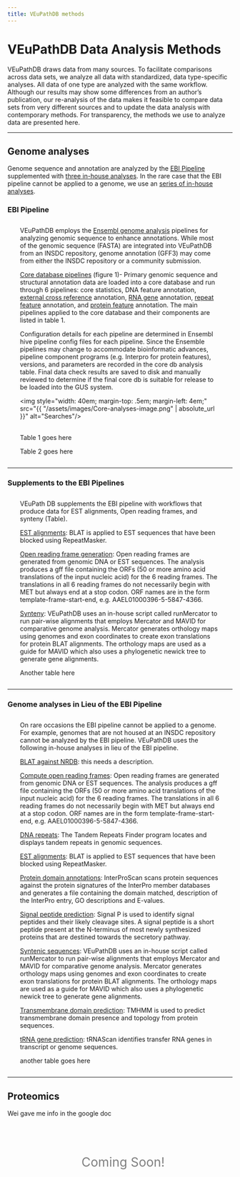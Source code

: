 ```yaml
---
title: VEuPathDB methods
---
```

<style>
div.coming-soon {
  font-size: 200%;
  text-align: center;
  margin: 3em 0;
  color: grey;
}
div.coming-soon i{
  padding-right: 0.5em;
}
div.method-details {
  margin: 2em;
}
</style>


<div class="static-content"> 
<h1>VEuPathDB Data Analysis Methods </h1>

<p>VEuPathDB draws data from many sources.  To facilitate comparisons across data sets, we analyze all data with standardized, data type-specific analyses.  All data of one type are analyzed with the same workflow.  Although our results may show some differences from an author’s publication, our re-analysis of the data makes it feasible to compare data sets from very different sources and to update the data analysis with contemporary methods.  For transparency, the methods we use to analyze data are presented here.  </p>

<hr>
<h2>Genome analyses</h2>

<p>Genome sequence and annotation are  analyzed by the <a href="EBIpipeline">EBI Pipeline</a> supplemented with <a href="threeInHouse">three in-house analyses</a>.  In the rare case that the EBI pipeline cannot be applied to a genome, we use an <a href="serieInHouse">series of in-house analyses</a>. </p>

<div class="anchor"><a name=EBIpipeline></a></div>
<h3>EBI Pipeline</h3>
  <div class="method-details">
   <p>VEuPathDB employs the <a href="http://ensemblgenomes.org/info/data">Ensembl genome analysis</a> pipelines for analyzing genomic sequence to enhance annotations. While most of the genomic sequence (FASTA) are integrated into VEuPathDB from an INSDC repository, genome annotation (GFF3) may come from either the INSDC repository or a community submission. </p>

   <p><u>Core database pipelines</u> (figure 1)- Primary genomic sequence and structural annotation data are loaded into a core database and run through 6 pipelines: core statistics, DNA feature annotation, <a href="http://ensemblgenomes.org/info/data/cross_references">external cross reference</a> annotation, <a href="http://ensemblgenomes.org/info/data/ncrna">RNA gene</a> annotation, <a href="http://ensemblgenomes.org/info/data/repeat_features">repeat feature</a> annotation, and <a href="http://ensemblgenomes.org/info/data/protein_features">protein feature</a> annotation.  The main pipelines applied to the core database and their components are listed in table 1. </p>

   <p>Configuration details for each pipeline are determined in Ensembl hive pipeline config files for each pipeline. Since the Ensemble pipelines may change to accommodate bioinformatic advances, pipeline component programs (e.g. Interpro for protein features), versions, and parameters are recorded in the core db analysis table. Final data check results are saved to disk and manually reviewed to determine if the final core db is suitable for release to be loaded into the GUS system.</p>

   <img style="width: 40em; margin-top: .5em; margin-left: 4em;" src="{{ "/assets/images/Core-analyses-image.png" | absolute_url }}" alt="Searches"/></br></br>

   <p>Table 1 goes here</p>

   <p>Table 2 goes here</p>
  </div>

<hr>
<div class="anchor"><a name=threeInHouse></a></div>
<h3>Supplements to the EBI Pipelines</h3>
  <div class="method-details">

   <p>VEuPath DB supplements the EBI pipeline with workflows that produce data for EST alignments, Open reading frames, and synteny (Table).</p>

   <p><u>EST alignments</u>: BLAT is applied to EST sequences that have been blocked using RepeatMasker. </p>

   <p><u>Open reading frame generation</u>: Open reading frames are generated from genomic DNA or EST sequences.  The analysis produces a gff file containing the ORFs (50 or more amino acid translations of the input nucleic acid) for the 6 reading frames. The translations in all 6 reading frames do not necessarily begin with MET but always end at a stop codon. ORF names are in the form template-frame-start-end, e.g. AAEL01000396-5-5847-4366.</p>

   <p><u>Synteny</u>: VEuPathDB uses an in-house script called runMercator to run pair-wise alignments that employs Mercator and MAVID for comparative genome analysis. Mercator generates orthology maps using genomes and exon coordinates to create exon translations for protein BLAT alignments. The orthology maps are used as a guide for MAVID which also uses a phylogenetic newick tree to generate gene alignments.</p>

   <p>Another table here</p>
  </div>

<hr>
<div class="anchor"><a name="serieInHouse"></a></div>
<h3>Genome analyses in Lieu of the EBI Pipeline</h3>
  <div class="method-details">
   <p>On rare occasions the EBI pipeline cannot be applied to a genome.  For example, genomes that are not housed at an INSDC repository cannot be analyzed by the EBI pipeline.  VEuPathDB uses the following in-house analyses in lieu of the EBI pipeline. </p>

   <p><u>BLAT against NRDB</u>: this needs a description.</p>

   <p><u>Compute open reading frames</u>: Open reading frames are generated from genomic DNA or EST sequences.  The analysis produces a gff file containing the ORFs (50 or more amino acid translations of the input nucleic acid) for the 6 reading frames. The translations in all 6 reading frames do not necessarily begin with MET but always end at a stop codon. ORF names are in the form template-frame-start-end, e.g. AAEL01000396-5-5847-4366. </p>

   <p><u>DNA repeats</u>: The Tandem Repeats Finder program locates and displays tandem repeats in genomic sequences.</p>

   <p><u>EST alignments</u>: BLAT is applied to EST sequences that have been blocked using RepeatMasker. </p>

   <p><u>Protein domain annotations</u>: InterProScan scans protein sequences against the protein signatures of the InterPro member databases and generates a file containing the domain matched, description of the InterPro entry, GO descriptions and E-values.</p>

   <p><u>Signal peptide prediction</u>: Signal P is used to identify signal peptides and their likely cleavage sites.  A signal peptide is a short peptide present at the N-terminus of most newly synthesized proteins that are destined towards the secretory pathway.</p>

   <p><u>Syntenic sequences</u>: VEuPathDB uses an in-house script called runMercator to run pair-wise alignments that employs Mercator and MAVID for comparative genome analysis. Mercator generates orthology maps using genomes and exon coordinates to create exon translations for protein BLAT alignments. The orthology maps are used as a guide for MAVID which also uses a phylogenetic newick tree to generate gene alignments.</p>

   <p><u>Transmembrane domain prediction</u>: TMHMM is used to predict transmembrane domain presence and topology from protein sequences. </p>

   <p><u>tRNA gene prediction</u>: tRNAScan identifies transfer RNA genes in transcript or genome sequences.  </p>

   <p> another table goes here</p>
  </div>

<hr>
<h2>Proteomics</h2>

<p>Wei gave me info in the google doc</p>






  <div class="coming-soon">
    <i class="fa fa-gears"></i>Coming Soon!
  </div>
</div>

